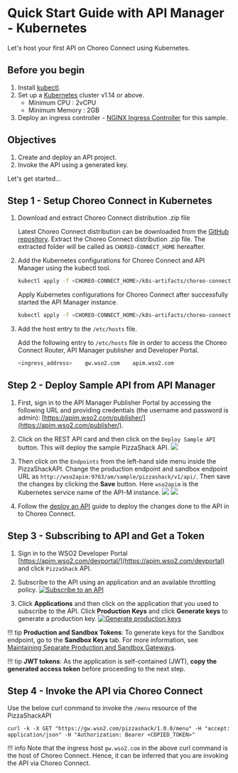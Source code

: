 # Quick Start Guide with API Manager - Kubernetes

Let's host your first API on Choreo Connect using Kubernetes.

## Before you begin

1.  Install [kubectl](https://kubernetes.io/docs/tasks/tools/install-kubectl/).
2.  Set up a [Kubernetes](https://Kubernetes.io/docs/setup/) cluster v1.14 or above.
      - Minimum CPU : 2vCPU
      - Minimum Memory : 2GB
3.  Deploy an ingress controller - [NGINX Ingress Controller](https://kubernetes.github.io/ingress-nginx/deploy/) for this sample.

## Objectives

1.  Create and deploy an API project.
2.  Invoke the API using a generated key.

Let's get started...

## Step 1 - Setup Choreo Connect in Kubernetes

1.  Download and extract Choreo Connect distribution .zip file

    Latest Choreo Connect distribution can be downloaded from the [GitHub repository](https://github.com/wso2/product-microgateway/releases). Extract the Choreo Connect distribution .zip file. The extracted folder will be called as `CHOREO-CONNECT_HOME` hereafter.

2.  Add the Kubernetes configurations for Choreo Connect and API Manager using the kubectl tool.

    ```bash
    kubectl apply -f <CHOREO-CONNECT_HOME>/k8s-artifacts/choreo-connect-with-apim/apim
    ```
    
    Apply Kubernetes configurations for Choreo Connect after successfully started the API Manager instance.
    ```bash
    kubectl apply -f <CHOREO-CONNECT_HOME>/k8s-artifacts/choreo-connect-with-apim/choreo-connect
    ```
    
3.  Add the host entry to the `/etc/hosts` file. 
    
    Add the following entry to `/etc/hosts` file in order to access the Choreo Connect Router, API Manager publisher and Developer Portal.

    ```sh
    <ingress_address>    gw.wso2.com    apim.wso2.com
    ```

## Step 2 - Deploy Sample API from API Manager

1. First, sign in to the API Manager Publisher Portal by accessing the following URL and providing credentials (the username and password is admin): [https://apim.wso2.com/publisher/](https://apim.wso2.com/publisher/).

2. Click on the REST API card and then click on the `Deploy Sample API` button. This will deploy the sample PizzaShack API.
   [![]({{base_path}}/assets/img/deploy/mgw/deploy-sample-api.png)]({{base_path}}/assets/img/deploy/mgw/deploy-sample-api.png)

3. Then click on the `Endpoints` from the left-hand side menu inside the PizzaShackAPI. Change the production endpoint and
   sandbox endpoint URL as `http://wso2apim:9763/am/sample/pizzashack/v1/api/`. Then save the changes by clicking the **Save** button.
   Here `wso2apim` is the Kubernetes service name of the API-M instance.
   [![]({{base_path}}/assets/img/deploy/mgw/endpoint-tab.png)]({{base_path}}/assets/img/deploy/mgw/endpoint-tab.png)
   [![]({{base_path}}/assets/img/deploy/mgw/endpoint-edit-k8s.png)]({{base_path}}/assets/img/deploy/mgw/endpoint-edit-k8s.png)

5. Follow the [deploy an API]({{base_path}}/deploy-and-publish/deploy-on-gateway/deploy-api/deploy-an-api) guide to deploy
   the changes done to the API in to Choreo Connect.

## Step 3 - Subscribing to API and Get a Token

1. Sign in to the WSO2 Developer Portal [https://apim.wso2.com/devportal/](https://apim.wso2.com/devportal) and click `PizzaShack` API.

2. Subscribe to the API using an application and an available throttling policy.
   [![Subscribe to an API]({{base_path}}/assets/img/learn/subscribe-to-api.png)]({{base_path}}/assets/img/learn/subscribe-to-api.png)

3. Click **Applications** and then click on the application that you used to subscribe to the API. Click **Production Keys** and click **Generate keys** to generate a production key.
   [![Generate production keys]({{base_path}}/assets/img/learn/generate-keys-production.png)]({{base_path}}/assets/img/learn/generate-keys-production.png)

!!! tip
    **Production and Sandbox Tokens**:
    To generate keys for the Sandbox endpoint, go to the **Sandbox Keys** tab. For more information, see [Maintaining Separate Production and Sandbox Gateways]({{base_path}}/deploy-and-publish/deploy-on-gateway/api-gateway/maintaining-separate-production-and-sandbox-gateways/#multiple-gateways-to-handle-production-and-sandbox-requests-separately).

!!! tip
    **JWT tokens**:
    As the application is self-contained (JWT), **copy the generated access token** before proceeding to the next step.

## Step 4 - Invoke the API via Choreo Connect

Use the below curl command to invoke the `/menu` resource of the PizzaShackAPI

``` shell
curl -k -X GET "https://gw.wso2.com/pizzashack/1.0.0/menu" -H "accept: application/json" -H "Authorization: Bearer <COPIED_TOKEN>"
```

!!! info
    Note that the ingress host `gw.wso2.com` in the above curl command is the host of Choreo Connect. Hence, it can be inferred that you are invoking the API
    via Choreo Connect.
